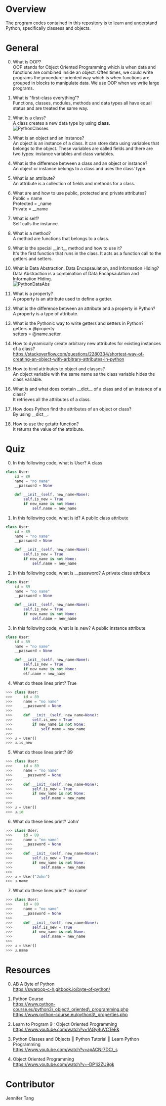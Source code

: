 # Overview #
The program codes contained in this repository is to learn and understand Python, specifically classess and objects.  

# General #
0. What is OOP?  
OOP stands for Object Oriented Programming which is when data and functions are combined inside an object.  Often times, we could write programs the procedure-oriented way which is when functions are grouped in blocks to manipulate data.  We use OOP when we write large programs.  

1. What is "first-class everything"?  
Functions, classes, modules, methods and data types all have equal status and are treated the same way.  

2. What is a class?  
A class creates a new data type by using **class**.  
![PythonClasses](https://i.imgur.com/u3SJKKV.png)

3. What is an object and an instance?  
An object is an instance of a class.  It can store data using variables that belongs to the object.  These variables are called fields and there are two types: instance variables and class variables.  

4. What is the difference between a class and an object or instance?  
An object or instance belongs to a class and uses the class' type.  

5. What is an attribute?  
An attribute is a collection of fields and methods for a class.  

6. What are and how to use public, protected and private attributes?  
Public = name  
Protected = \_name  
Private = \_\_name  

7. What is self?  
Self calls the instance.  

8. What is a method?  
A method are functions that belongs to a class.  

9. What is the special \_\_init\_\_ method and how to use it?  
It's the first function that runs in the class.  It acts as a function call to the getters and setters.  

10. What is Data Abstraction, Data Encapsaulation, and Information Hiding?  
Data Abstraction is a combination of Data Encapsaulation and Information Hiding.  
![PythonDataAbs](https://i.imgur.com/xgvfw4r.png)

11. What is a property?  
A property is an attribute used to define a getter.  

12. What is the difference between an attribute and a property in Python?  
A property is a type of attribute.  

13. What is the Pythonic way to write getters and setters in Python?  
getters = @property  
setters = @name.setter  

14. How to dynamically create arbitrary new attributes for existing instances of a class?  
https://stackoverflow.com/questions/2280334/shortest-way-of-creating-an-object-with-arbitrary-attributes-in-python  

15. How to bind attributes to object and classes?  
An object variable with the same name as the class variable hides the class variable.  

16. What is and what does contain \_\_dict\_\_ of a class and of an instance of a class?  
It retrieves all the attributes of a class.  

17. How does Python find the attributes of an object or class?  
By using \_\_dict\_\_.  

18. How to use the getattr function?  
It returns the value of the attribute.  

# Quiz #
0. In this following code, what is User?  A class  
```python
class User:
    id = 89
	name = "no name"
	__password = None

    def __init__(self, new_name=None):
        self.is_new = True
        if new_name is not None:
			self.name = new_name
```

1. In this following code, what is id?  A public class attribute  
```python
class User:
    id = 89
    name = "no name"
    __password = None

    def __init__(self, new_name=None):
        self.is_new = True
        if new_name is not None:
            self.name = new_name
```

2. In this following code, what is \_\_password?  A private class attribute  
```python
class User:
    id = 89
    name = "no name"
    __password = None

    def __init__(self, new_name=None):
        self.is_new = True
        if new_name is not None:
            self.name = new_name
```

3. In this following code, what is is\_new?  A public instance attribute  
```python
class User:
    id = 89
    name = "no name"
    __password = None

    def __init__(self, new_name=None):
        self.is_new = True
        if new_name is not None:
        elf.name = new_name
```

4. What do these lines print?  True  
```python
>>> class User:
>>>     id = 89
>>>     name = "no name"
>>>     __password = None
>>>
>>>     def __init__(self, new_name=None):
>>>         self.is_new = True
>>>         if new_name is not None:
>>>             self.name = new_name
>>> 
>>> u = User()
>>> u.is_new
```

5. What do these lines print?  89  
```python
>>> class User:
>>>     id = 89
>>>     name = "no name"
>>>     __password = None
>>>     
>>>     def __init__(self, new_name=None):
>>>         self.is_new = True
>>>         if new_name is not None:
>>>             self.name = new_name
>>> 
>>> u = User()
>>> u.id
```

6. What do these lines print?  'John'  
```python
>>> class User:
>>>     id = 89
>>>     name = "no name"
>>>     __password = None
>>>     
>>>     def __init__(self, new_name=None):
>>>         self.is_new = True
>>>         if new_name is not None:
>>>             self.name = new_name
>>> 
>>> u = User("John")
>>> u.name
```

7. What do these lines print?  'no name'  
```python
>>> class User:
>>>     id = 89
>>>     name = "no name"
>>>     __password = None
>>>     
>>>     def __init__(self, new_name=None):
>>>         self.is_new = True
>>>         if new_name is not None:
>>>             self.name = new_name
>>> 
>>> u = User()
>>> u.name
```

# Resources #
0. AB A Byte of Python  
https://swaroop-c-h.gitbook.io/byte-of-python/  

1. Python Course  
https://www.python-course.eu/python3\_object\_oriented\_programming.php  
https://www.python-course.eu/python3\_properties.php  

2. Learn to Program 9 : Object Oriented Programming  
https://www.youtube.com/watch?v=1AGyBuVCTeE&  

3. Python Classes and Objects || Python Tutorial || Learn Python Programming  
https://www.youtube.com/watch?v=apACNr7DC\_s  

4. Object Oriented Programming  
https://www.youtube.com/watch?v=-DP1i2ZU9gk  

# Contributor #
Jennifer Tang  

